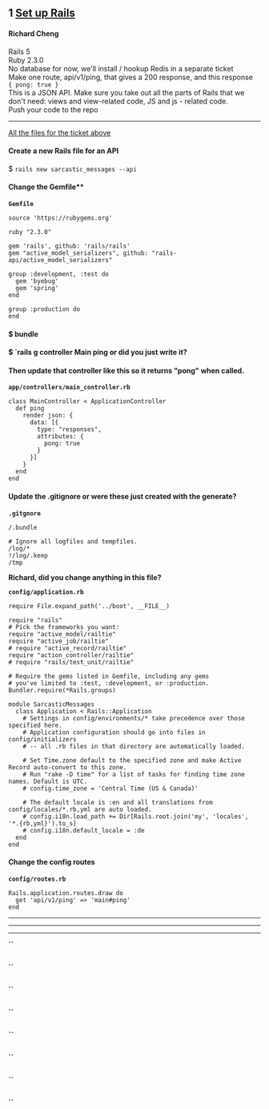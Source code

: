 ## 1 [Set up Rails](https://github.com/charliemcelfresh/sarcastic_messages/commit/ba43396bd8f6888962c6f36a761a56acc13b3c17)
#### Richard Cheng

Rails 5  
Ruby 2.3.0  
No database for now, we'll install / hookup Redis in a separate ticket  
Make one route, api/v1/ping, that gives a 200 response, and this response  
`{ pong: true }`  
This is a JSON API. Make sure you take out all the parts of Rails that we don't need: 
views and view-related code, JS and js - related code.  
Push your code to the repo

---

[All the files for the ticket above](https://gist.github.com/jendiamond/3c2dcc1ddb0c652dacce031719185317#file-1a-md)

#### Create a new Rails file for an API
$ `rails new sarcastic_messages --api`

#### Change the Gemfile**
**`Gemfile`**
```
source 'https://rubygems.org'

ruby "2.3.0"

gem 'rails', github: 'rails/rails'
gem "active_model_serializers", github: "rails-api/active_model_serializers"

group :development, :test do
  gem 'byebug'
  gem 'spring'
end

group :production do
end
```
#### $ bundle

#### $ `rails g controller Main ping or did you just write it?

#### Then update that controller like this so it returns "pong" when called.

**`app/controllers/main_controller.rb`**
```
class MainController < ApplicationController
  def ping
    render json: {
      data: [{
        type: "responses",
        attributes: {
          pong: true
        }
      }]
    }
  end
end
```

#### Update the .gitignore or were these just created with the generate?

**`.gitgnore`**
```
/.bundle

# Ignore all logfiles and tempfiles.
/log/*
!/log/.keep
/tmp
```

**Richard, did you change anything in this file?**

**`config/application.rb`**
```
require File.expand_path('../boot', __FILE__)

require "rails"
# Pick the frameworks you want:
require "active_model/railtie"
require "active_job/railtie"
# require "active_record/railtie"
require "action_controller/railtie"
# require "rails/test_unit/railtie"

# Require the gems listed in Gemfile, including any gems
# you've limited to :test, :development, or :production.
Bundler.require(*Rails.groups)

module SarcasticMessages
  class Application < Rails::Application
    # Settings in config/environments/* take precedence over those specified here.
    # Application configuration should go into files in config/initializers
    # -- all .rb files in that directory are automatically loaded.

    # Set Time.zone default to the specified zone and make Active Record auto-convert to this zone.
    # Run "rake -D time" for a list of tasks for finding time zone names. Default is UTC.
    # config.time_zone = 'Central Time (US & Canada)'

    # The default locale is :en and all translations from config/locales/*.rb,yml are auto loaded.
    # config.i18n.load_path += Dir[Rails.root.join('my', 'locales', '*.{rb,yml}').to_s]
    # config.i18n.default_locale = :de
  end
end
```
#### Change the config routes

**`config/routes.rb`**
```
Rails.application.routes.draw do
  get 'api/v1/ping' => 'main#ping'
end
```



---
---
---



**``**
```

```

**``**
```

```

**``**
```

```

**``**
```

```

**``**
```

```

**``**
```

```

**``**
```

```

**``**
```

```
